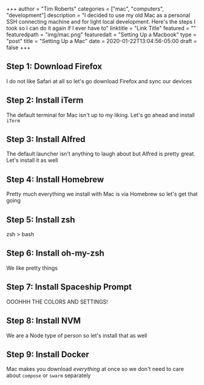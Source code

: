 +++
author = "Tim Roberts"
categories = ["mac", "computers", "development"]
description = "I decided to use my old Mac as a personal SSH connecting machine and for light local development. Here's the steps I took so I can do it again if I ever have to"
linktitle = "Link Title"
featured = ""
featuredpath = "img/mac.png"
featuredalt = "Setting Up a Macbook"
type = "post"
title = "Setting Up a Mac"
date = 2020-01-22T13:04:56-05:00
draft = false
+++


## Step 1: Download Firefox

I do not like Safari at all so let's go download Firefox and sync our devices

## Step 2: Install iTerm

The default terminal for Mac isn't up to my liking. Let's go ahead and install `iTerm`

## Step 3: Install Alfred

The default launcher isn't anything to laugh about but Alfred is pretty great. Let's install it as well

## Step 4: Install Homebrew

Pretty much everything we install with Mac is via Homebrew so let's get that going

## Step 5: Install zsh

zsh > bash

## Step 6: Install oh-my-zsh

We like pretty things

## Step 7: Install Spaceship Prompt

OOOHHH THE COLORS AND SETTINGS!

## Step 8: Install NVM

We are a Node type of person so let's install that as well

## Step 9: Install Docker

Mac makes you download _everything_ at once so we don't need to care about `compose` or `swarm` separately